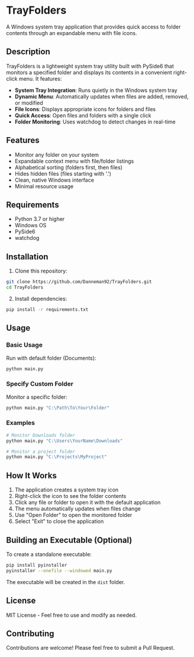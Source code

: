# TrayFolders

A Windows system tray application that provides quick access to folder contents through an expandable menu with file icons.

## Description

TrayFolders is a lightweight system tray utility built with PySide6 that monitors a specified folder and displays its contents in a convenient right-click menu. It features:

- **System Tray Integration**: Runs quietly in the Windows system tray
- **Dynamic Menu**: Automatically updates when files are added, removed, or modified
- **File Icons**: Displays appropriate icons for folders and files
- **Quick Access**: Open files and folders with a single click
- **Folder Monitoring**: Uses watchdog to detect changes in real-time

## Features

- Monitor any folder on your system
- Expandable context menu with file/folder listings
- Alphabetical sorting (folders first, then files)
- Hides hidden files (files starting with '.')
- Clean, native Windows interface
- Minimal resource usage

## Requirements

- Python 3.7 or higher
- Windows OS
- PySide6
- watchdog

## Installation

1. Clone this repository:
```bash
git clone https://github.com/Danneman92/TrayFolders.git
cd TrayFolders
```

2. Install dependencies:
```bash
pip install -r requirements.txt
```

## Usage

### Basic Usage

Run with default folder (Documents):
```bash
python main.py
```

### Specify Custom Folder

Monitor a specific folder:
```bash
python main.py "C:\Path\To\Your\Folder"
```

### Examples

```bash
# Monitor Downloads folder
python main.py "C:\Users\YourName\Downloads"

# Monitor a project folder
python main.py "C:\Projects\MyProject"
```

## How It Works

1. The application creates a system tray icon
2. Right-click the icon to see the folder contents
3. Click any file or folder to open it with the default application
4. The menu automatically updates when files change
5. Use "Open Folder" to open the monitored folder
6. Select "Exit" to close the application

## Building an Executable (Optional)

To create a standalone executable:

```bash
pip install pyinstaller
pyinstaller --onefile --windowed main.py
```

The executable will be created in the `dist` folder.

## License

MIT License - Feel free to use and modify as needed.

## Contributing

Contributions are welcome! Please feel free to submit a Pull Request.
